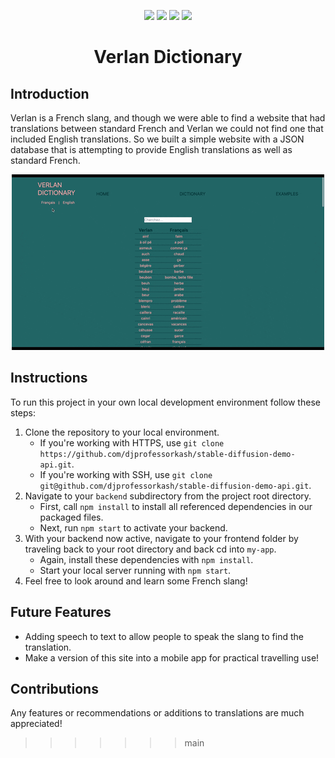 <p align="center">
<a href="https://react.dev/"><img src="https://img.shields.io/badge/React-20232A?style=for-the-badge&logo=react&logoColor=61DAFB"/></a>
<a href="https://reactrouter.com/en/main"><img src="https://img.shields.io/badge/React_Router-CA4245?style=for-the-badge&logo=react-router&logoColor=white"/></a>
<a href="https://devdocs.io/javascript/"><img src="https://img.shields.io/badge/JavaScript-323330?style=for-the-badge&logo=javascript&logoColor=F7DF1E"/></a>
<a href="https://www.json.org/json-en.html"><img src="https://img.shields.io/badge/json-5E5C5C?style=for-the-badge&logo=json&logoColor=white"/></a></p>

<h1 align="center"><b>Verlan Dictionary</b></h1>

## Introduction

Verlan is a French slang, and though we were able to find a website that had translations between standard French and Verlan we could not find one that included English translations. So we built a simple website with a JSON database that is attempting to provide English translations as well as standard French.

<p align="center"><img src="/demo-assets/verlanDictionaryBasicFunctions.gif"></p>

## Instructions

To run this project in your own local development environment follow these steps:

1. Clone the repository to your local environment.
   - If you're working with HTTPS, use `git clone https://github.com/djprofessorkash/stable-diffusion-demo-api.git`.
   - If you're working with SSH, use `git clone git@github.com/djprofessorkash/stable-diffusion-demo-api.git`.
2. Navigate to your `backend` subdirectory from the project root directory.
   - First, call `npm install` to install all referenced dependencies in our packaged files.
   - Next, run `npm start` to activate your backend.
3. With your backend now active, navigate to your frontend folder by traveling back to your root directory and back cd into `my-app`.
   - Again, install these dependencies with `npm install`.
   - Start your local server running with `npm start`.
4. Feel free to look around and learn some French slang!

## Future Features

- Adding speech to text to allow people to speak the slang to find the translation.
- Make a version of this site into a mobile app for practical travelling use!

## Contributions

Any features or recommendations or additions to translations are much appreciated!

> > > > > > > main

